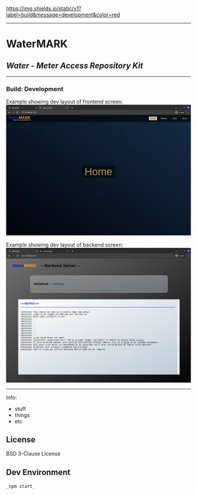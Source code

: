 https://img.shields.io/static/v1?label=build&message=development&color=red

___

# WaterMARK
## _Water - Meter Access Repository Kit_

___


### Build: Development

Example showing dev layout of frontend screen:
![](frontend.png)

Example showing dev layout of backend screen:
![](backend.png)


___


Info:
- stuff
- things
- etc

## License

BSD 3-Clause License



## Dev Environment

```sh
_npm start_
```


